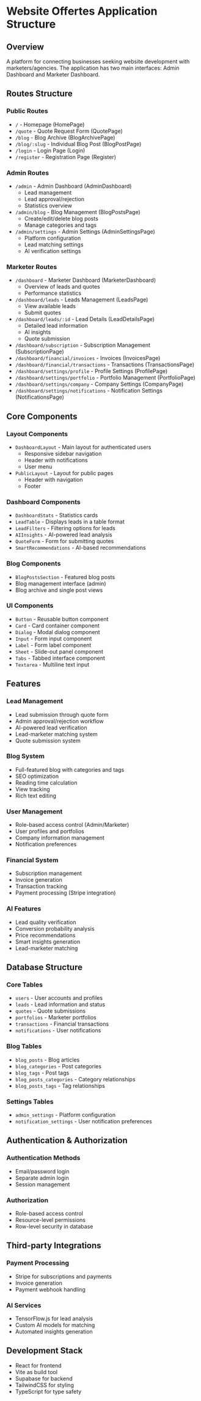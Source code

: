 # Website Offertes Application Structure

## Overview
A platform for connecting businesses seeking website development with marketers/agencies. The application has two main interfaces: Admin Dashboard and Marketer Dashboard.

## Routes Structure

### Public Routes
- `/` - Homepage (HomePage)
- `/quote` - Quote Request Form (QuotePage)
- `/blog` - Blog Archive (BlogArchivePage)
- `/blog/:slug` - Individual Blog Post (BlogPostPage)
- `/login` - Login Page (Login)
- `/register` - Registration Page (Register)

### Admin Routes
- `/admin` - Admin Dashboard (AdminDashboard)
  - Lead management
  - Lead approval/rejection
  - Statistics overview
- `/admin/blog` - Blog Management (BlogPostsPage)
  - Create/edit/delete blog posts
  - Manage categories and tags
- `/admin/settings` - Admin Settings (AdminSettingsPage)
  - Platform configuration
  - Lead matching settings
  - AI verification settings

### Marketer Routes
- `/dashboard` - Marketer Dashboard (MarketerDashboard)
  - Overview of leads and quotes
  - Performance statistics
- `/dashboard/leads` - Leads Management (LeadsPage)
  - View available leads
  - Submit quotes
- `/dashboard/leads/:id` - Lead Details (LeadDetailsPage)
  - Detailed lead information
  - AI insights
  - Quote submission
- `/dashboard/subscription` - Subscription Management (SubscriptionPage)
- `/dashboard/financial/invoices` - Invoices (InvoicesPage)
- `/dashboard/financial/transactions` - Transactions (TransactionsPage)
- `/dashboard/settings/profile` - Profile Settings (ProfilePage)
- `/dashboard/settings/portfolio` - Portfolio Management (PortfolioPage)
- `/dashboard/settings/company` - Company Settings (CompanyPage)
- `/dashboard/settings/notifications` - Notification Settings (NotificationsPage)

## Core Components

### Layout Components
- `DashboardLayout` - Main layout for authenticated users
  - Responsive sidebar navigation
  - Header with notifications
  - User menu
- `PublicLayout` - Layout for public pages
  - Header with navigation
  - Footer

### Dashboard Components
- `DashboardStats` - Statistics cards
- `LeadTable` - Displays leads in a table format
- `LeadFilters` - Filtering options for leads
- `AIInsights` - AI-powered lead analysis
- `QuoteForm` - Form for submitting quotes
- `SmartRecommendations` - AI-based recommendations

### Blog Components
- `BlogPostsSection` - Featured blog posts
- Blog management interface (admin)
- Blog archive and single post views

### UI Components
- `Button` - Reusable button component
- `Card` - Card container component
- `Dialog` - Modal dialog component
- `Input` - Form input component
- `Label` - Form label component
- `Sheet` - Slide-out panel component
- `Tabs` - Tabbed interface component
- `Textarea` - Multiline text input

## Features

### Lead Management
- Lead submission through quote form
- Admin approval/rejection workflow
- AI-powered lead verification
- Lead-marketer matching system
- Quote submission system

### Blog System
- Full-featured blog with categories and tags
- SEO optimization
- Reading time calculation
- View tracking
- Rich text editing

### User Management
- Role-based access control (Admin/Marketer)
- User profiles and portfolios
- Company information management
- Notification preferences

### Financial System
- Subscription management
- Invoice generation
- Transaction tracking
- Payment processing (Stripe integration)

### AI Features
- Lead quality verification
- Conversion probability analysis
- Price recommendations
- Smart insights generation
- Lead-marketer matching

## Database Structure

### Core Tables
- `users` - User accounts and profiles
- `leads` - Lead information and status
- `quotes` - Quote submissions
- `portfolios` - Marketer portfolios
- `transactions` - Financial transactions
- `notifications` - User notifications

### Blog Tables
- `blog_posts` - Blog articles
- `blog_categories` - Post categories
- `blog_tags` - Post tags
- `blog_posts_categories` - Category relationships
- `blog_posts_tags` - Tag relationships

### Settings Tables
- `admin_settings` - Platform configuration
- `notification_settings` - User notification preferences

## Authentication & Authorization

### Authentication Methods
- Email/password login
- Separate admin login
- Session management

### Authorization
- Role-based access control
- Resource-level permissions
- Row-level security in database

## Third-party Integrations

### Payment Processing
- Stripe for subscriptions and payments
- Invoice generation
- Payment webhook handling

### AI Services
- TensorFlow.js for lead analysis
- Custom AI models for matching
- Automated insights generation

## Development Stack
- React for frontend
- Vite as build tool
- Supabase for backend
- TailwindCSS for styling
- TypeScript for type safety